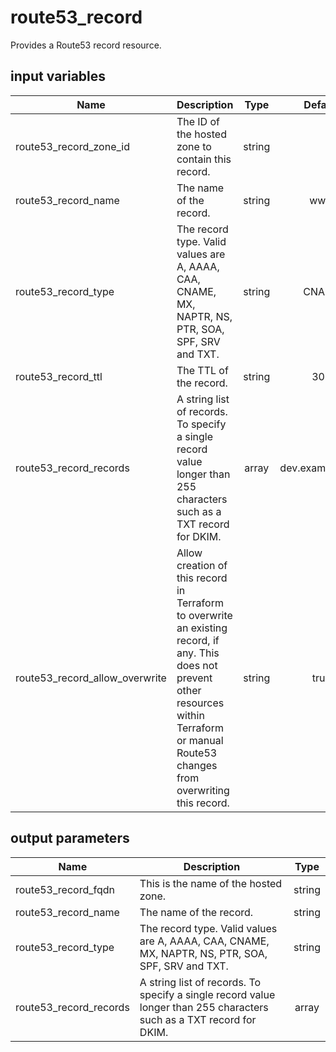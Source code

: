 # route53_record

Provides a Route53 record resource.

## input variables

| Name | Description | Type | Default | Required |
|------|-------------|:----:|:-----:|:-----:|
|route53_record_zone_id|The ID of the hosted zone to contain this record.|string||Yes|
|route53_record_name|The name of the record.|string|www|No|
|route53_record_type|The record type. Valid values are A, AAAA, CAA, CNAME, MX, NAPTR, NS, PTR, SOA, SPF, SRV and TXT.|string|CNAME|No|
|route53_record_ttl|The TTL of the record.|string|300|No|
|route53_record_records|A string list of records. To specify a single record value longer than 255 characters such as a TXT record for DKIM.|array|dev.example.com|No|
|route53_record_allow_overwrite|Allow creation of this record in Terraform to overwrite an existing record, if any. This does not prevent other resources within Terraform or manual Route53 changes from overwriting this record.|string|true|No|

## output parameters

| Name | Description | Type |
|------|-------------|:----:|
|route53_record_fqdn|This is the name of the hosted zone.|string|
|route53_record_name|The name of the record.|string|
|route53_record_type|The record type. Valid values are A, AAAA, CAA, CNAME, MX, NAPTR, NS, PTR, SOA, SPF, SRV and TXT.|string|
|route53_record_records|A string list of records. To specify a single record value longer than 255 characters such as a TXT record for DKIM.|array|

